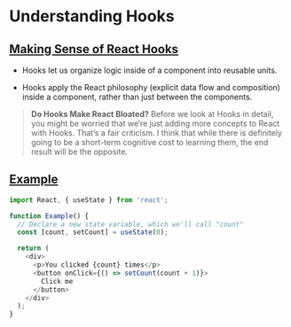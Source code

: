 # Understanding Hooks

## [Making Sense of React Hooks](https://medium.com/@dan_abramov/making-sense-of-react-hooks-fdbde8803889)

- Hooks let us organize logic inside of a component into reusable units.

- Hooks apply the React philosophy (explicit data flow and composition) inside a component, rather than just between the components.

> **Do Hooks Make React Bloated?**
Before we look at Hooks in detail, you might be worried that we’re just adding more concepts to React with Hooks. That’s a fair criticism. I think that while there is definitely going to be a short-term cognitive cost to learning them, the end result will be the opposite.

## [Example](https://reactjs.org/docs/hooks-state.html)

```js
import React, { useState } from 'react';

function Example() {
  // Declare a new state variable, which we'll call "count"
  const [count, setCount] = useState(0);

  return (
    <div>
      <p>You clicked {count} times</p>
      <button onClick={() => setCount(count + 1)}>
        Click me
      </button>
    </div>
  );
}
```


